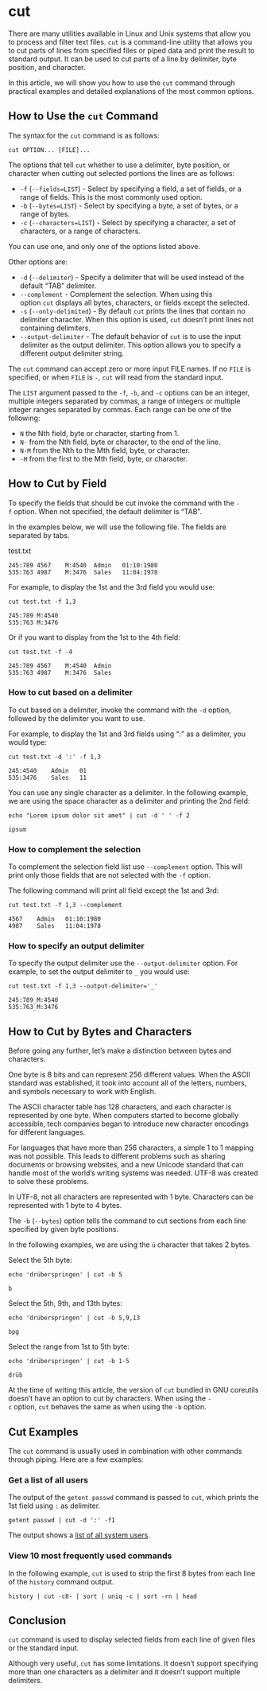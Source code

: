 # **cut**

There are many utilities available in Linux and Unix systems that allow you to process and filter text files. `cut` is a command-line utility that allows you to cut parts of lines from specified files or piped data and print the result to standard output. It can be used to cut parts of a line by delimiter, byte position, and character.

In this article, we will show you how to use the `cut` command through practical examples and detailed explanations of the most common options.

## **How to Use the** `cut` Command

The syntax for the `cut` command is as follows:

```shell
cut OPTION... [FILE]...
```

The options that tell `cut` whether to use a delimiter, byte position, or character when cutting out selected portions the lines are as follows:

* `-f` (`--fields=LIST`) - Select by specifying a field, a set of fields, or a range of fields. This is the most commonly used option.
* `-b` (`--bytes=LIST`) - Select by specifying a byte, a set of bytes, or a range of bytes.
* `-c` (`--characters=LIST`) - Select by specifying a character, a set of characters, or a range of characters.

You can use one, and only one of the options listed above.

Other options are:

* `-d` (`--delimiter`) - Specify a delimiter that will be used instead of the default “TAB” delimiter.
* `--complement` - Complement the selection. When using this option `cut` displays all bytes, characters, or fields except the selected.
* `-s` (`--only-delimited`) - By default `cut` prints the lines that contain no delimiter character. When this option is used, `cut` doesn’t print lines not containing delimiters.
* `--output-delimiter` - The default behavior of `cut` is to use the input delimiter as the output delimiter. This option allows you to specify a different output delimiter string.

The `cut` command can accept zero or more input FILE names. If no `FILE` is specified, or when `FILE` is `-`, `cut` will read from the standard input.

The `LIST` argument passed to the `-f`, `-b`, and `-c` options can be an integer, multiple integers separated by commas, a range of integers or multiple integer ranges separated by commas. Each range can be one of the following:

* `N` the Nth field, byte or character, starting from 1.
* `N-` from the Nth field, byte or character, to the end of the line.
* `N-M` from the Nth to the Mth field, byte, or character.
* `-M` from the first to the Mth field, byte, or character.

## **How to Cut by Field**

To specify the fields that should be cut invoke the command with the `-f` option. When not specified, the default delimiter is “TAB”.

In the examples below, we will use the following file. The fields are separated by tabs.

test.txt

```
245:789 4567    M:4540  Admin   01:10:1980
535:763 4987    M:3476  Sales   11:04:1978
```

For example, to display the 1st and the 3rd field you would use:

```shell
cut test.txt -f 1,3
```

```shell
245:789	M:4540
535:763	M:3476
```

Or if you want to display from the 1st to the 4th field:

```shell
cut test.txt -f -4
```

```shell
245:789	4567	M:4540	Admin
535:763	4987	M:3476	Sales
```

### **How to cut based on a delimiter**

To cut based on a delimiter, invoke the command with the `-d` option, followed by the delimiter you want to use.

For example, to display the 1st and 3rd fields using “:” as a delimiter, you would type:

```shell
cut test.txt -d ':' -f 1,3
```

```shell
245:4540	Admin	01
535:3476	Sales	11
```

You can use any single character as a delimiter. In the following example, we are using the space character as a delimiter and printing the 2nd field:

```shell
echo "Lorem ipsum dolor sit amet" | cut -d ' ' -f 2
```

```shell
ipsum
```

### **How to complement the selection**

To complement the selection field list use `--complement` option. This will print only those fields that are not selected with the `-f` option.

The following command will print all field except the 1st and 3rd:

```shell
cut test.txt -f 1,3 --complement
```

```shell
4567	Admin	01:10:1980
4987	Sales	11:04:1978
```

### **How to specify an output delimiter**

To specify the output delimiter use the `--output-delimiter` option. For example, to set the output delimiter to `_` you would use:

```shell
cut test.txt -f 1,3 --output-delimiter='_'
```

```shell
245:789_M:4540
535:763_M:3476
```

## **How to Cut by Bytes and Characters**

Before going any further, let’s make a distinction between bytes and characters.

One byte is 8 bits and can represent 256 different values. When the ASCII standard was established, it took into account all of the letters, numbers, and symbols necessary to work with English.

The ASCII character table has 128 characters, and each character is represented by one byte. When computers started to become globally accessible, tech companies began to introduce new character encodings for different languages.

For languages that have more than 256 characters, a simple 1 to 1 mapping was not possible. This leads to different problems such as sharing documents or browsing websites, and a new Unicode standard that can handle most of the world’s writing systems was needed. UTF-8 was created to solve these problems.

In UTF-8, not all characters are represented with 1 byte. Characters can be represented with 1 byte to 4 bytes.

The `-b` (`--bytes`) option tells the command to cut sections from each line specified by given byte positions.

In the following examples, we are using the `ü` character that takes 2 bytes.

Select the 5th byte:

```shell
echo 'drüberspringen' | cut -b 5
```

```shell
b
```

Select the 5th, 9th, and 13th bytes:

```shell
echo 'drüberspringen' | cut -b 5,9,13
```

```shell
bpg
```

Select the range from 1st to 5th byte:

```shell
echo 'drüberspringen' | cut -b 1-5
```

```shell
drüb
```

At the time of writing this article, the version of `cut` bundled in GNU coreutils doesn’t have an option to cut by characters. When using the `-c` option, `cut` behaves the same as when using the `-b` option.

## **Cut Examples**

The `cut` command is usually used in combination with other commands through piping. Here are a few examples:

### **Get a list of all users**

The output of the `getent passwd` command is passed to `cut`, which prints the 1st field using `:` as delimiter.

```shell
getent passwd | cut -d ':' -f1
```

The output shows a [list of all system users](https://linuxize.com/post/how-to-list-users-in-linux/).

### **View 10 most frequently used commands**

In the following example, `cut` is used to strip the first 8 bytes from each line of the `history` command output.

```shell
history | cut -c8- | sort | uniq -c | sort -rn | head
```

## **Conclusion**

`cut` command is used to display selected fields from each line of given files or the standard input.

Although very useful, `cut` has some limitations. It doesn’t support specifying more than one characters as a delimiter and it doesn’t support multiple delimiters.
